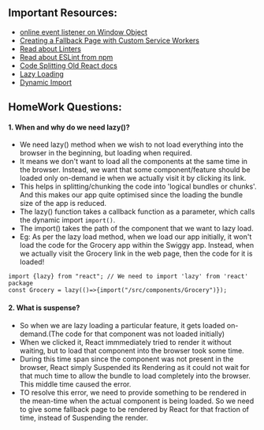 ## Important Resources:
- [online event listener on Window Object](https://developer.mozilla.org/en-US/docs/Web/API/Window/online_event)
- [Creating a Fallback Page with Custom Service Workers](https://web.dev/offline-fallback-page/)
- [Read about Linters](https://iq.js.org/questions/react/what-are-the-popular-react-specific-linters)
- [Read about ESLint from npm](https://www.npmjs.com/package/eslint-plugin-react)
- [Code Splitting Old React docs](https://legacy.reactjs.org/docs/code-splitting.html)
- [Lazy Loading](https://react.dev/reference/react/lazy)
- [Dynamic Import](https://developer.mozilla.org/en-US/docs/Web/JavaScript/Reference/Operators/import)

## HomeWork Questions:
#### 1. When and why do we need lazy()?
- We need lazy() method when we wish to not load everything into the browser in the beginning, but loading when required.
- It means we don't want to load all the components at the same time in the browser. Instead, we want that some component/feature should be loaded only on-demand ie when we actually visit it by clicking its link.
- This helps in splitting/chunking the code into 'logical bundles or chunks'. And this makes our app quite optimised since the loading the bundle size of the app is reduced.
- The lazy() function takes a callback function as a parameter, which calls the dynamic import `import()`.
- The import() takes the path of the component that we want to lazy load.
- Eg: As per the lazy load method, when we load our app initially, it won't load the code for the Grocery app within the Swiggy app. Instead, when we actually visit the Grocery link in the web page, then the code for it is loaded!
```
import {lazy} from "react"; // We need to import 'lazy' from 'react' package
const Grocery = lazy(()=>{import("/src/components/Grocery")});
```

#### 2. What is suspense?
- So when we are lazy loading a particular feature, it gets loaded on-demand.(The code for that component was not loaded initially)
- When we clicked it, React immmediately tried to render it without waiting, but to load that component into the browser took some time.
- During this time span since the component was not present in the browser, React simply Suspended its Rendering as it could not wait for that much time to allow the bundle to load completely into the browser. This middle time caused the error.
- TO resolve this error, we need to provide something to be rendered in the mean-time when the actual component is being loaded. So we need to give some fallback page to be rendered by React for that fraction of time, instead of Suspending the render.
